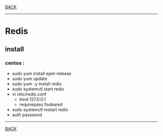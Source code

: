 [BACK](./README.md)

---

# Redis 

## install 

### centos :
  * sudo yum install epel-release
  * sudo yum update
  * sudo yum -y install redis
  * sudo systemctl start redis
  * vi /etc/redis.conf
      * bind 127.0.0.1
      * requirepass foobared
  * sudo systemctl restart redis   
  * auth password

---
[BACK](./README.md)